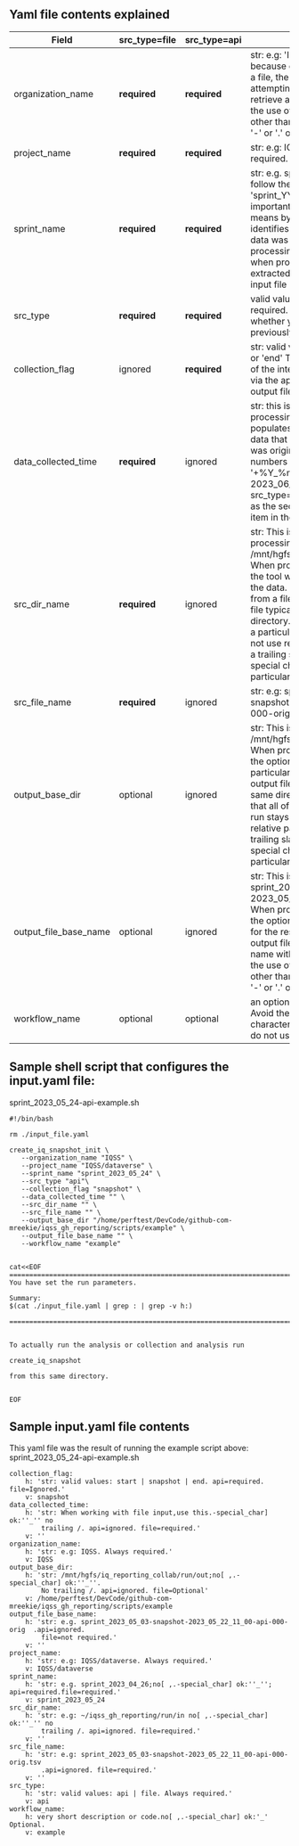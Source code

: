 

## Yaml file contents explained

| Field | src_type=file | src_type=api | Explanation. |
| --- | --- | --- | --- |
| organization_name | **required** | **required** | str: e.g: 'IQSS'. Always required because even when processing from a file, the processing may include attempting to lookup an issue to retrieve additional information.  Avoid the use of any special characters other than '_'. In particular do not use '-' or '.' or ',' |
| project_name | **required** | **required** | str: e.g: IQSS/dataverse. Always required. |
| sprint_name | **required** | **required** | str: e.g. sprint_2023_04_26. Please follow the example convention. 'sprint_YYYY_MM_DD'. This is an important piece of input. It is the means by which the process identifies the sprint during which the data was collected. It is used when processing from the api or from a file. when processing a file, this can be extracted as the first thing in the input file name. |
| src_type | **required** | **required** | valid values: 'api' or 'file'. Always required. indicates to the tool whether you are working on a previously collected set of data. |
| collection_flag | ignored | **required** | str: valid values: 'start' or  'snapshot' or  'end' This flag is just an indicator of the intent when collecting the data via the api. It is used to form the output file name. |
| data_collected_time | **required** | ignored | str: this is required when you are processing previous data. It populates the column in the output data that indicates when the data was originally recorded. use only numbers and underscores. e.g. date '+%Y_%m_%d_%H%M%S'. e.g. 2023_06_02_145217. when src_type=file, this can be extracted as the second to last '-' delimited item in the input file name. |
| src_dir_name | **required** | ignored | str: This is only used when processing data from a file e.g. /mnt/hgfs/iq_reporting_collab/run/out When  processing a file this provides the tool with the source directory of the data. Note that when processing from a file, the input file and output file typically reside in the same directory. This emables the data from a particular run to stay together.  Do not use relative paths. Do not include a trailing slash. Avoid the use of any special characters other  than '_'. In particular do not use '-' or '.' or ',' |
| src_file_name | **required** | ignored | str: e.g: sprint_2023_05_03-snapshot-2023_05_22_11_00-api-000-orig.tsv |
| output_base_dir | optional | ignored | str: This is not typically set. e.g. /mnt/hgfs/iq_reporting_collab/run/out  When  processing a file this provides the option to direct the output to a  particular  directory. Typically the output file is purposely put in the same  directory as  the input file so that all of the data from a particular run  stays together.  Do not use relative paths. Do not include a trailing slash. Avoid the use of any special  characters other  than '_'. In particular do not use '-' or '.' or ',' |
| output_file_base_name | optional | ignored | str: This is not typically set. e.g. sprint_2023_05_03-snapshot-2023_05_22_11_00-api-000-orig.  When processing a file this provides the option to create a file basename for the results. If it is not set, the base output file name will be the input file name without it's extension. Avoid the use of any special characters other than '_'. In particular do not use '-' or '.' or ',' |
| workflow_name | optional | optional | an optional short description or code. Avoid the use of any special characters other than '_'. In particular do not  use '-' or '.' or ',' |


## Sample shell script that configures the input.yaml file:

sprint_2023_05_24-api-example.sh
```
#!/bin/bash

rm ./input_file.yaml

create_iq_snapshot_init \
   --organization_name "IQSS" \
   --project_name "IQSS/dataverse" \
   --sprint_name "sprint_2023_05_24" \
   --src_type "api"\
   --collection_flag "snapshot" \
   --data_collected_time "" \
   --src_dir_name "" \
   --src_file_name "" \
   --output_base_dir "/home/perftest/DevCode/github-com-mreekie/iqss_gh_reporting/scripts/example" \
   --output_file_base_name "" \
   --workflow_name "example" 


cat<<EOF
==========================================================================
You have set the run parameters.

Summary:
$(cat ./input_file.yaml | grep : | grep -v h:)

==========================================================================


To actually run the analysis or collection and analysis run

create_iq_snapshot

from this same directory.


EOF
``` 


## Sample input.yaml file contents

This yaml file was the result of running the example script above: sprint_2023_05_24-api-example.sh

```
collection_flag:
    h: 'str: valid values: start | snapshot | end. api=required. file=Ignored.'
    v: snapshot
data_collected_time:
    h: 'str: When working with file input,use this.-special_char] ok:''_'' no
        trailing /. api=ignored. file=required.'
    v: ''
organization_name:
    h: 'str: e.g: IQSS. Always required.'
    v: IQSS
output_base_dir:
    h: 'str: /mnt/hgfs/iq_reporting_collab/run/out;no[ ,.-special_char] ok:''_''.
        No trailing /. api=ignored. file=Optional'
    v: /home/perftest/DevCode/github-com-mreekie/iqss_gh_reporting/scripts/example
output_file_base_name:
    h: 'str: e.g. sprint_2023_05_03-snapshot-2023_05_22_11_00-api-000-orig  .api=ignored.
        file=not required.'
    v: ''
project_name:
    h: 'str: e.g: IQSS/dataverse. Always required.'
    v: IQSS/dataverse
sprint_name:
    h: 'str: e.g. sprint_2023_04_26;no[ ,.-special_char] ok:''_''; api=required.file=required.'
    v: sprint_2023_05_24
src_dir_name:
    h: 'str: e.g: ~/iqss_gh_reporting/run/in no[ ,.-special_char] ok:''_'' no
        trailing /. api=ignored. file=required.'
    v: ''
src_file_name:
    h: 'str: e.g: sprint_2023_05_03-snapshot-2023_05_22_11_00-api-000-orig.tsv
        .api=ignored. file=required.'
    v: ''
src_type:
    h: 'str: valid values: api | file. Always required.'
    v: api
workflow_name:
    h: very short description or code.no[ ,.-special_char] ok:'_' Optional.
    v: example
```
